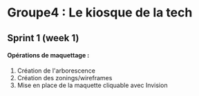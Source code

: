 # Groupe4 : Le kiosque de la tech





## Sprint 1 (week 1)



#### Opérations de maquettage :

1. Création de l'arborescence 
2. Création des zonings/wireframes
3. Mise en place de la maquette cliquable avec Invision
